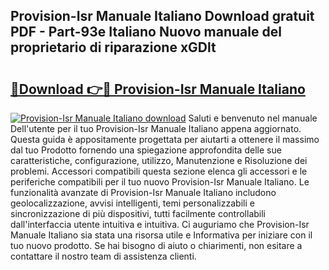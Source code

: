 ## Provision-Isr Manuale Italiano Download gratuit PDF - Part-93e Italiano Nuovo manuale del proprietario di riparazione xGDlt

# <h2><a href="http://dfb0hi.blite.top/?on=Provision-Isr+Manuale+Italiano">🔗Download 👉🔴 Provision-Isr Manuale Italiano</a></h2>

[![Provision-Isr Manuale Italiano download](https://i.imgur.com/lujVjoI.png)](http://dfb0hi.blite.top/?on=Provision-Isr+Manuale+Italiano)
Saluti e benvenuto nel manuale Dell'utente per il tuo Provision-Isr Manuale Italiano appena aggiornato. Questa guida è appositamente progettata per aiutarti a ottenere il massimo dal tuo Prodotto fornendo una spiegazione approfondita delle sue caratteristiche, configurazione, utilizzo, Manutenzione e Risoluzione dei problemi. Accessori compatibili questa sezione elenca gli accessori e le periferiche compatibili per il tuo nuovo Provision-Isr Manuale Italiano. Le funzionalità avanzate di Provision-Isr Manuale Italiano includono geolocalizzazione, avvisi intelligenti, temi personalizzabili e sincronizzazione di più dispositivi, tutti facilmente controllabili dall'interfaccia utente intuitiva e intuitiva. Ci auguriamo che Provision-Isr Manuale Italiano sia stata una risorsa utile e Informativa per iniziare con il tuo nuovo prodotto. Se hai bisogno di aiuto o chiarimenti, non esitare a contattare il nostro team di assistenza clienti.
